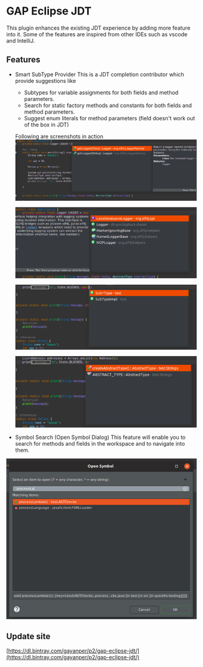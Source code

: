 # GAP Eclipse JDT
This plugin enhances the existing JDT experience by adding more feature into it. Some of the features are 
inspired from other IDEs such as vscode and IntelliJ.

## Features
- Smart SubType Provider
This is a JDT completion contributor which provide suggestions like
    - Subtypes for variable assignments for both fields and method parameters.
    - Search for static factory methods and constants for both fields and method parameters.
    - Suggest enum literals for method parameters (field doesn't work out of the box in JDT)

    Following are screenshots in action
    ![](./images/factory_methods.png)

    ![](./images/subtypes.png)

    ![](./images/method_param.png)

    ![](./images/static_mthd_flds.png)

- Symbol Search (Open Symbol Dialog)
This feature will enable you to search for methods and fields in the workspace and to navigate into them.

![](./images/symbol.png)


## Update site
[https://dl.bintray.com/gayanper/p2/gap-eclipse-jdt/](https://dl.bintray.com/gayanper/p2/gap-eclipse-jdt/)